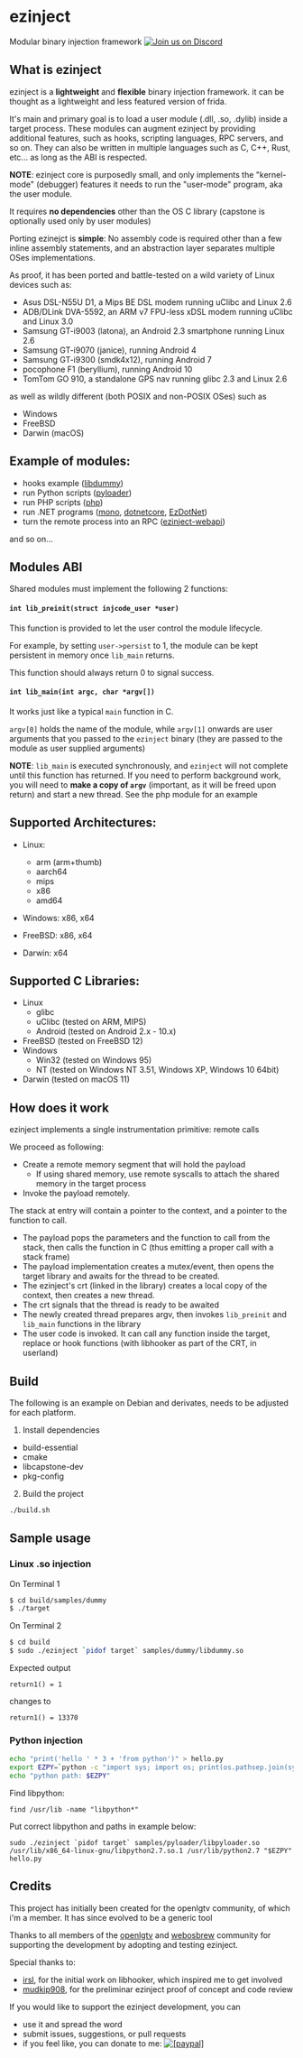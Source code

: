 # ezinject
Modular binary injection framework [![Join us on Discord](https://img.shields.io/static/v1?link=https://discord.gg/wsZhBCEJsX&message=Join%20Discord&logo=discord&style=flat&color=107090&labelColor=5E5E5E&label=&logoColor=white)](https://discord.gg/wsZhBCEJsX)

## What is ezinject
ezinject is a **lightweight** and **flexible** binary injection framework.
it can be thought as a lightweight and less featured version of frida.

It's main and primary goal is to load a user module (.dll, .so, .dylib) inside a target process.
These modules can augment ezinject by providing additional features, such as hooks, scripting languages, RPC servers, and so on.
They can also be written in multiple languages such as C, C++, Rust, etc... as long as the ABI is respected.

**NOTE**: ezinject core is purposedly small, and only implements the "kernel-mode" (debugger) features it needs to run the "user-mode" program, aka the user module.

It requires **no dependencies** other than the OS C library (capstone is optionally used only by user modules)

Porting ezinejct is **simple**: No assembly code is required other than a few inline assembly statements, and an abstraction layer separates multiple OSes implementations.

As proof, it has been ported and battle-tested on a wild variety of Linux devices such as:

- Asus DSL-N55U D1, a Mips BE DSL modem running uClibc and Linux 2.6
- ADB/DLink DVA-5592, an ARM v7 FPU-less xDSL modem running uClibc and Linux 3.0
- Samsung GT-i9003 (latona), an Android 2.3 smartphone running Linux 2.6
- Samsung GT-i9070 (janice), running Android 4
- Samsung GT-i9300 (smdk4x12), running Android 7
- pocophone F1 (beryllium), running Android 10
- TomTom GO 910, a standalone GPS nav running glibc 2.3 and Linux 2.6

as well as wildly different (both POSIX and non-POSIX OSes) such as

- Windows
- FreeBSD
- Darwin (macOS)

## Example of modules:
- hooks example ([libdummy](https://github.com/smx-smx/ezinject/tree/master/samples/dummy))
- run Python scripts ([pyloader](https://github.com/smx-smx/ezinject/tree/master/samples/pyloader))
- run PHP scripts ([php](https://github.com/smx-smx/ezinject/tree/master/samples/php))
- run .NET programs ([mono](https://github.com/smx-smx/ezinject/tree/master/samples/mono), [dotnetcore](https://github.com/smx-smx/ezinject/tree/master/samples/dotnetcore), [EzDotNet](https://github.com/smx-smx/EzDotnet))
- turn the remote process into an RPC ([ezinject-webapi](https://github.com/smx-smx/ezinject-webapi))

and so on...

## Modules ABI
Shared modules must implement the following 2 functions:

#### `int lib_preinit(struct injcode_user *user)`
This function is provided to let the user control the module lifecycle.

For example, by setting `user->persist` to 1, the module can be kept persistent in memory once `lib_main` returns.

This function should always return 0 to signal success.

#### `int lib_main(int argc, char *argv[])`
It works just like a typical `main` function in C.

`argv[0]` holds the name of the module, while `argv[1]` onwards are user arguments that you passed to the `ezinject` binary (they are passed to the module as user supplied arguments)

**NOTE**: `lib_main` is executed synchronously, and `ezinject` will not complete until this function has returned. If you need to perform background work, you will need to **make a copy of `argv`** (important, as it will be freed upon return) and start a new thread.
See the php module for an example


## Supported Architectures:
- Linux:
  - arm (arm+thumb)
  - aarch64
  - mips
  - x86
  - amd64

- Windows: x86, x64
- FreeBSD: x86, x64
- Darwin: x64

## Supported C Libraries:
- Linux
  - glibc
  - uClibc (tested on ARM, MIPS)
  - Android (tested on Android 2.x - 10.x)
- FreeBSD (tested on FreeBSD 12)
- Windows
  - Win32 (tested on Windows 95)
  - NT (tested on Windows NT 3.51, Windows XP, Windows 10 64bit)
- Darwin (tested on macOS 11)

## How does it work

ezinject implements a single instrumentation primitive: remote calls

We proceed as following:

- Create a remote memory segment that will hold the payload
  - If using shared memory, use remote syscalls to attach the shared memory in the target process
- Invoke the payload remotely.

The stack at entry will contain a pointer to the context, and a pointer to the function to call.
- The payload pops the parameters and the function to call from the stack, then calls the function in C (thus emitting a proper call with a stack frame)
- The payload implementation creates a mutex/event, then opens the target library and awaits for the thread to be created.
- The ezinject's crt (linked in the library) creates a local copy of the context, then creates a new thread.
- The crt signals that the thread is ready to be awaited
- The newly created thread prepares argv, then invokes `lib_preinit` and `lib_main` functions in the library
- The user code is invoked. It can call any function inside the target, replace or hook functions (with libhooker as part of the CRT, in userland)

## Build

The following is an example on Debian and derivates, needs to be adjusted for each platform.

1. Install dependencies
- build-essential
- cmake
- libcapstone-dev
- pkg-config

2. Build the project
```sh
./build.sh
```

## Sample usage

### Linux .so injection

On Terminal 1
```sh
$ cd build/samples/dummy
$ ./target
```

On Terminal 2
```sh
$ cd build
$ sudo ./ezinject `pidof target` samples/dummy/libdummy.so
```

Expected output
```text
return1() = 1
```
changes to
```
return1() = 13370
```

### Python injection

```sh
echo "print('hello ' * 3 + 'from python')" > hello.py
export EZPY=`python -c "import sys; import os; print(os.pathsep.join(sys.path))"`
echo "python path: $EZPY"
```

Find libpython:
```
find /usr/lib -name "libpython*"
```

Put correct libpython and paths in example below:
```
sudo ./ezinject `pidof target` samples/pyloader/libpyloader.so /usr/lib/x86_64-linux-gnu/libpython2.7.so.1 /usr/lib/python2.7 "$EZPY" hello.py
```

## Credits
This project has initially been created for the openlgtv community, of which i'm a member. It has since evolved to be a generic tool

Thanks to all members of the [openlgtv](https://github.com/openlgtv) and [webosbrew](https://github.com/webosbrew) community for supporting the development by adopting and testing ezinject.

Special thanks to:
- [irsl](https://github.com/irsl), for the initial work on libhooker, which inspired me to get involved
- [mudkip908](https://github.com/mudkip908), for the preliminar ezinject proof of concept and code review

If you would like to support the ezinject development, you can
- use it and spread the word
- submit issues, suggestions, or pull requests
- if you feel like, you can donate to me: <a href="https://www.paypal.com/cgi-bin/webscr?cmd=_s-xclick&hosted_button_id=K58G5YC9M76QN"><img src="https://www.paypalobjects.com/en_US/i/btn/btn_donate_LG.gif" alt="[paypal]" /></a>
